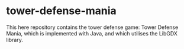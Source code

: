 # tower-defense-mania
This here repository contains the tower defense game: Tower Defense Mania, which is implemented with Java, and which utilises the LibGDX library.
